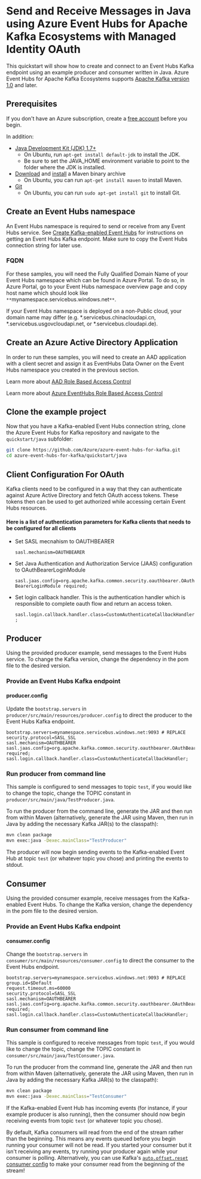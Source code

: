 # Send and Receive Messages in Java using Azure Event Hubs for Apache Kafka Ecosystems with Managed Identity OAuth

This quickstart will show how to create and connect to an Event Hubs Kafka endpoint using an example producer and consumer written in Java. Azure Event Hubs for Apache Kafka Ecosystems supports [Apache Kafka version 1.0](https://kafka.apache.org/10/documentation.html) and later.

## Prerequisites

If you don't have an Azure subscription, create a [free account](https://azure.microsoft.com/free/?ref=microsoft.com&utm_source=microsoft.com&utm_medium=docs&utm_campaign=visualstudio) before you begin.

In addition:

* [Java Development Kit (JDK) 1.7+](http://www.oracle.com/technetwork/java/javase/downloads/index.html)
    * On Ubuntu, run `apt-get install default-jdk` to install the JDK.
    * Be sure to set the JAVA_HOME environment variable to point to the folder where the JDK is installed.
* [Download](http://maven.apache.org/download.cgi) and [install](http://maven.apache.org/install.html) a Maven binary archive
    * On Ubuntu, you can run `apt-get install maven` to install Maven.
* [Git](https://www.git-scm.com/downloads)
    * On Ubuntu, you can run `sudo apt-get install git` to install Git.

## Create an Event Hubs namespace

An Event Hubs namespace is required to send or receive from any Event Hubs service. See [Create Kafka-enabled Event Hubs](https://docs.microsoft.com/azure/event-hubs/event-hubs-create-kafka-enabled) for instructions on getting an Event Hubs Kafka endpoint. Make sure to copy the Event Hubs connection string for later use.

### FQDN

For these samples, you will need the Fully Qualified Domain Name of your Event Hubs namespace which can be found in Azure Portal. To do so, in Azure Portal, go to your Event Hubs namespace overview page and copy host name which should look like `**`mynamespace.servicebus.windows.net`**`.

If your Event Hubs namespace is deployed on a non-Public cloud, your domain name may differ (e.g. \*.servicebus.chinacloudapi.cn, \*.servicebus.usgovcloudapi.net, or \*.servicebus.cloudapi.de).

## Create an Azure Active Directory Application

In order to run these samples, you will need to create an AAD application with a client secret and assign it as EventHubs Data Owner on the Event Hubs namespace you created in the previous section.

Learn more about [AAD Role Based Access Control](https://docs.microsoft.com/en-us/azure/role-based-access-control/overview)

Learn more about [Azure EventHubs Role Based Access Control](https://docs.microsoft.com/en-us/azure/event-hubs/authorize-access-azure-active-directory)

## Clone the example project

Now that you have a Kafka-enabled Event Hubs connection string, clone the Azure Event Hubs for Kafka repository and navigate to the `quickstart/java` subfolder:

```bash
git clone https://github.com/Azure/azure-event-hubs-for-kafka.git
cd azure-event-hubs-for-kafka/quickstart/java
```

## Client Configuration For OAuth
Kafka clients need to be configured in a way that they can authenticate against Azure Active Directory and fetch OAuth access tokens. These tokens then can be used to get authorized while accessing certain Event Hubs resources.

#### Here is a list of authentication parameters for Kafka clients that needs to be configured for all clients

* Set SASL mecnahism to OAUTHBEARER

   `sasl.mechanism=OAUTHBEARER`
* Set Java Authentication and Authorization Service (JAAS) configuration to OAuthBearerLoginModule

   `sasl.jaas.config=org.apache.kafka.common.security.oauthbearer.OAuthBearerLoginModule required;`
* Set login callback handler. This is the authentication handler which is responsible to complete oauth flow and return an access token.

   `sasl.login.callback.handler.class=CustomAuthenticateCallbackHandler;`

## Producer

Using the provided producer example, send messages to the Event Hubs service. To change the Kafka version, change the dependency in the pom file to the desired version.

### Provide an Event Hubs Kafka endpoint

#### producer.config

Update the `bootstrap.servers` in `producer/src/main/resources/producer.config` to direct the producer to the Event Hubs Kafka endpoint.

```config
bootstrap.servers=mynamespace.servicebus.windows.net:9093 # REPLACE
security.protocol=SASL_SSL
sasl.mechanism=OAUTHBEARER
sasl.jaas.config=org.apache.kafka.common.security.oauthbearer.OAuthBearerLoginModule required;
sasl.login.callback.handler.class=CustomAuthenticateCallbackHandler;
```

### Run producer from command line

This sample is configured to send messages to topic `test`, if you would like to change the topic, change the TOPIC constant in `producer/src/main/java/TestProducer.java`.

To run the producer from the command line, generate the JAR and then run from within Maven (alternatively, generate the JAR using Maven, then run in Java by adding the necessary Kafka JAR(s) to the classpath):

```bash
mvn clean package
mvn exec:java -Dexec.mainClass="TestProducer"
```

The producer will now begin sending events to the Kafka-enabled Event Hub at topic `test` (or whatever topic you chose) and printing the events to stdout. 

## Consumer

Using the provided consumer example, receive messages from the Kafka-enabled Event Hubs. To change the Kafka version, change the dependency in the pom file to the desired version.

### Provide an Event Hubs Kafka endpoint

#### consumer.config

Change the `bootstrap.servers` in `consumer/src/main/resources/consumer.config` to direct the consumer to the Event Hubs endpoint.

```config
bootstrap.servers=mynamespace.servicebus.windows.net:9093 # REPLACE
group.id=$Default
request.timeout.ms=60000
security.protocol=SASL_SSL
sasl.mechanism=OAUTHBEARER
sasl.jaas.config=org.apache.kafka.common.security.oauthbearer.OAuthBearerLoginModule required;
sasl.login.callback.handler.class=CustomAuthenticateCallbackHandler;
```

### Run consumer from command line

This sample is configured to receive messages from topic `test`, if you would like to change the topic, change the TOPIC constant in `consumer/src/main/java/TestConsumer.java`.

To run the producer from the command line, generate the JAR and then run from within Maven (alternatively, generate the JAR using Maven, then run in Java by adding the necessary Kafka JAR(s) to the classpath):

```bash
mvn clean package
mvn exec:java -Dexec.mainClass="TestConsumer"
```

If the Kafka-enabled Event Hub has incoming events (for instance, if your example producer is also running), then the consumer should now begin receiving events from topic `test` (or whatever topic you chose).

By default, Kafka consumers will read from the end of the stream rather than the beginning. This means any events queued before you begin running your consumer will not be read. If you started your consumer but it isn't receiving any events, try running your producer again while your consumer is polling. Alternatively, you can use Kafka's [`auto.offset.reset` consumer config](https://kafka.apache.org/documentation/#newconsumerconfigs) to make your consumer read from the beginning of the stream!
